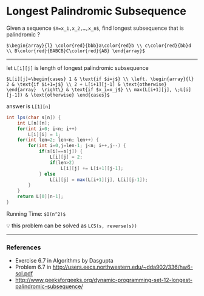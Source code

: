# Longest Palindromic Subsequence

Given a sequence `$X=x_1,x_2,…,x_n$`, find longest subsequence that is palindromic ?

`$\begin{array}{l}
\color{red}{bbb}a\color{red}b \\
c\color{red}{bb}d \\
B\color{red}{BABCB}C\color{red}{AB}
\end{array}$`

---

let `L[i][j]` is length of longest palindromic subsequence

`$L[i][j]=\begin{cases}
1 & \text{if $i=j$} \\
\left.
\begin{array}{l}
2 & \text{if $i+1=j$} \\
2 + L[i+1][j-1] & \text{otherwise}
\end{array} 
\right\} & \text{if $x_i=x_j$} \\
max(L[i+1][j], \;L[i][j-1]) & \text{otherwise}
\end{cases}$`

answer is `L[1][n]`

```java
int lps(char s[n]) {
    int L[n][n];
    for(int i=0; i<n; i++)
        L[i][i] = 1;
    for(int len=2; len<n; len++) {
        for(int i=0,j=len-1; j<n; i++,j--) {
            if(s[i]==s[j]) {
                L[i][j] = 2;
                if(len>2)
                    L[i][j] += L[i+1][j-1];
            } else
                L[i][j] = max(L[i+1][j], L[i][j-1]);
        }
    }
    return L[0][n-1];
}
```

Running Time: `$O(n^2)$`

:bulb: this problem can be solved as `LCS(s, reverse(s))`

---

### References

* Exercise 6.7 in Algorithms by Dasgupta
* Problem 6.7 in <http://users.eecs.northwestern.edu/~dda902/336/hw6-sol.pdf>
* <http://www.geeksforgeeks.org/dynamic-programming-set-12-longest-palindromic-subsequence/>
